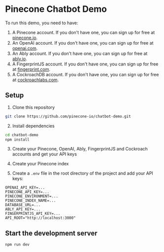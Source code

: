 # Pinecone Chatbot Demo

To run this demo, you need to have:

1. A Pinecone account. If you don't have one, you can sign up for free at [pinecone.io](https://www.pinecone.io).
2. An OpenAI account. If you don't have one, you can sign up for free at [openai.com](https://www.openai.com).
3. An Ably account. If you don't have one, you can sign up for free at [ably.io](https://www.ably.io).
4. A FingerprintJS account. If you don't have one, you can sign up for free at [fingerprint.com](https://fingerprint.com).
5. A CockroachDB account. If you don't have one, you can sign up for free at [cockroachlabs.com](https://www.cockroachlabs.com).

## Setup

1. Clone this repository

```bash
git clone https://github.com/pinecone-io/chatbot-demo.git
```

2. Install dependencies

```bash
cd chatbot-demo
npm install
```

3. Create your Pinecone, OpenAI, Ably, FingerprintJS and Cockroach accounts and get your API keys

4. Create your Pinecone index

5. Create a `.env` file in the root directory of the project and add your API keys:

```
OPENAI_API_KEY=...
PINECONE_API_KEY=...
PINECONE_ENVIRONMENT=...
PINECONE_INDEX_NAME=...
DATABASE_URL=...
ABLY_API_KEY=...
FINGERPRINTJS_API_KEY=...
API_ROOT="http://localhost:3000"
```

## Start the development server

```bash
npm run dev
```
